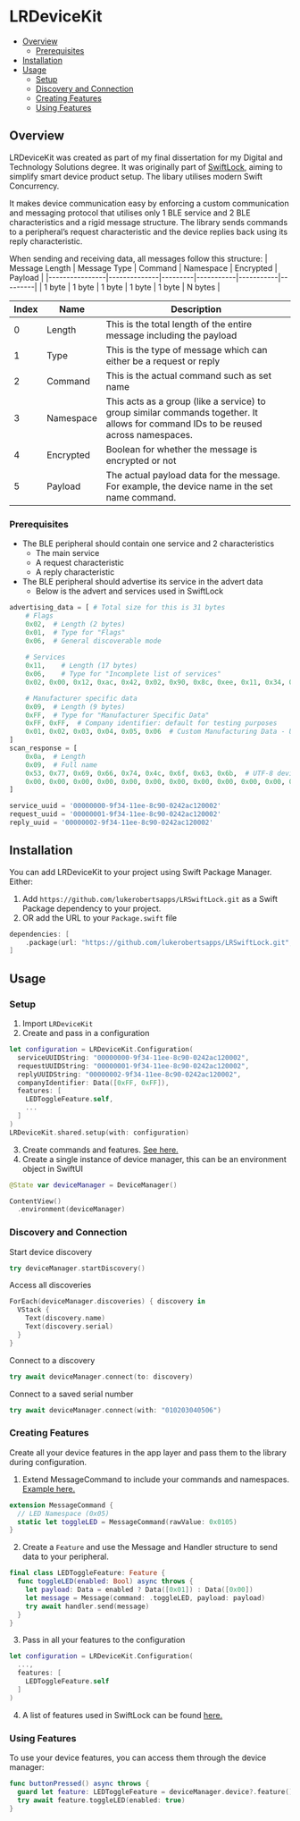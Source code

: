 # LRDeviceKit

* [Overview](#overview)
    * [Prerequisites](#prerequisites)
* [Installation](#installation)
* [Usage](#usage)
    * [Setup](#setup)
    * [Discovery and Connection](#discovery-and-connection)
    * [Creating Features](#creating-features)
    * [Using Features](#using-features)

## Overview

LRDeviceKit was created as part of my final dissertation for my Digital and Technology Solutions degree. It was originally part of [SwiftLock](https://lukeroberts.co/work/swiftlock/), aiming to simplify smart device product setup. The libary utilises modern Swift Concurrency.

It makes device communication easy by enforcing a custom communication and messaging protocol that utilises only 1 BLE service and 2 BLE characteristics and a rigid message structure. The library sends commands to a peripheral’s request characteristic and the device replies back using its reply characteristic.

When sending and receiving data, all messages follow this structure:
| Message Length | Message Type | Command | Namespace | Encrypted | Payload |
|----------------|--------------|---------|-----------|-----------|---------|
| 1 byte         | 1 byte       | 1 byte  | 1 byte    | 1 byte    | N bytes |

| Index | Name      | Description                                                  |
|-------|-----------|--------------------------------------------------------------|
| 0     | Length    | This is the total length of the entire message including the payload |
| 1     | Type      | This is the type of message which can either be a request or reply |
| 2     | Command   | This is the actual command such as set name                  |
| 3     | Namespace | This acts as a group (like a service) to group similar commands together. It allows for command IDs to be reused across namespaces. |
| 4     | Encrypted | Boolean for whether the message is encrypted or not          |
| 5     | Payload   | The actual payload data for the message. For example, the device name in the set name command. |

### Prerequisites

* The BLE peripheral should contain one service and 2 characteristics
  * The main service
  * A request characteristic
  * A reply characteristic
* The BLE peripheral should advertise its service in the advert data
  * Below is the advert and services used in SwiftLock

```python
advertising_data = [ # Total size for this is 31 bytes
    # Flags
    0x02,  # Length (2 bytes)
    0x01,  # Type for "Flags"
    0x06,  # General discoverable mode
    
    # Services
    0x11,    # Length (17 bytes)
    0x06,    # Type for "Incomplete list of services"
    0x02, 0x00, 0x12, 0xac, 0x42, 0x02, 0x90, 0x8c, 0xee, 0x11, 0x34, 0x9f, 0x00, 0x00, 0x00, 0x00,

    # Manufacturer specific data
    0x09,  # Length (9 bytes)
    0xFF,  # Type for "Manufacturer Specific Data"
    0xFF, 0xFF,  # Company identifier: default for testing purposes
    0x01, 0x02, 0x03, 0x04, 0x05, 0x06  # Custom Manufacturing Data - Used for serial number
]
scan_response = [
    0x0a,  # Length
    0x09,  # Full name
    0x53, 0x77, 0x69, 0x66, 0x74, 0x4c, 0x6f, 0x63, 0x6b,  # UTF-8 device name - 'SwiftLock'
    0x00, 0x00, 0x00, 0x00, 0x00, 0x00, 0x00, 0x00, 0x00, 0x00, 0x00, 0x00, 0x00, 0x00, 0x00  # Reserved
]

service_uuid = '00000000-9f34-11ee-8c90-0242ac120002'
request_uuid = '00000001-9f34-11ee-8c90-0242ac120002'
reply_uuid = '00000002-9f34-11ee-8c90-0242ac120002'
```

## Installation

You can add LRDeviceKit to your project using Swift Package Manager. Either:

1. Add `https://github.com/lukerobertsapps/LRSwiftLock.git` as a Swift Package dependency to your project.
2. OR add the URL to your `Package.swift` file
```swift
dependencies: [
    .package(url: "https://github.com/lukerobertsapps/LRSwiftLock.git", .upToNextMajor(from: "1.0.0"))
]
```

## Usage

### Setup

1. Import `LRDeviceKit`
2. Create and pass in a configuration
```swift
let configuration = LRDeviceKit.Configuration(
  serviceUUIDString: "00000000-9f34-11ee-8c90-0242ac120002",
  requestUUIDString: "00000001-9f34-11ee-8c90-0242ac120002",
  replyUUIDString: "00000002-9f34-11ee-8c90-0242ac120002",
  companyIdentifier: Data([0xFF, 0xFF]),
  features: [
    LEDToggleFeature.self,
    ...
  ]
)
LRDeviceKit.shared.setup(with: configuration)
```
3. Create commands and features. [See here.](#creating-features)
4. Create a single instance of device manager, this can be an environment object in SwiftUI
```swift
@State var deviceManager = DeviceManager()

ContentView()
  .environment(deviceManager)
```

### Discovery and Connection

Start device discovery
```swift
try deviceManager.startDiscovery()
```

Access all discoveries
```swift
ForEach(deviceManager.discoveries) { discovery in
  VStack {
    Text(discovery.name)
    Text(discovery.serial)
  }
}
```

Connect to a discovery
```swift
try await deviceManager.connect(to: discovery)
```

Connect to a saved serial number
```swift
try await deviceManager.connect(with: "010203040506")
```

### Creating Features

Create all your device features in the app layer and pass them to the library during configuration.

1. Extend MessageCommand to include your commands and namespaces. [Example here.](/Sources/LRDeviceKit/Message/MessageCommand.swift)
```swift
extension MessageCommand {
  // LED Namespace (0x05)
  static let toggleLED = MessageCommand(rawValue: 0x0105)
}
```

2. Create a `Feature` and use the Message and Handler structure to send data to your peripheral.
```swift
final class LEDToggleFeature: Feature {
  func toggleLED(enabled: Bool) async throws {
    let payload: Data = enabled ? Data([0x01]) : Data([0x00])
    let message = Message(command: .toggleLED, payload: payload)
    try await handler.send(message)
  }
}
```

3. Pass in all your features to the configuration
```swift
let configuration = LRDeviceKit.Configuration(
  ...,
  features: [
    LEDToggleFeature.self
  ]
)
```

4. A list of features used in SwiftLock can be found [here.](/Sources/LRDeviceKit/Feature/ExampleFeatures/)

### Using Features

To use your device features, you can access them through the device manager:
```swift
func buttonPressed() async throws {
  guard let feature: LEDToggleFeature = deviceManager.device?.feature() else { return }
  try await feature.toggleLED(enabled: true)
}
```
